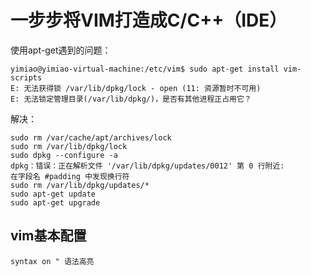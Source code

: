 # 一步步将VIM打造成C/C++（IDE）

使用apt-get遇到的问题：

```shell
yimiao@yimiao-virtual-machine:/etc/vim$ sudo apt-get install vim-scripts
E: 无法获得锁 /var/lib/dpkg/lock - open (11: 资源暂时不可用)
E: 无法锁定管理目录(/var/lib/dpkg/)，是否有其他进程正占用它？
```

解决：
```
sudo rm /var/cache/apt/archives/lock
sudo rm /var/lib/dpkg/lock
sudo dpkg --configure -a
dpkg：错误：正在解析文件 '/var/lib/dpkg/updates/0012' 第 0 行附近:
在字段名 #padding 中发现换行符
sudo rm /var/lib/dpkg/updates/*
sudo apt-get update
sudo apt-get upgrade
```

## vim基本配置
```
syntax on " 语法高亮
```

